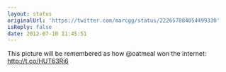 ```yaml
---
layout: status
originalUrl: 'https://twitter.com/marcgg/status/222657884054499330'
isReply: false
date: 2012-07-10 11:45:51
---
```


This picture will be remembered as how @oatmeal won the internet: http://t.co/HUT63Ri6
